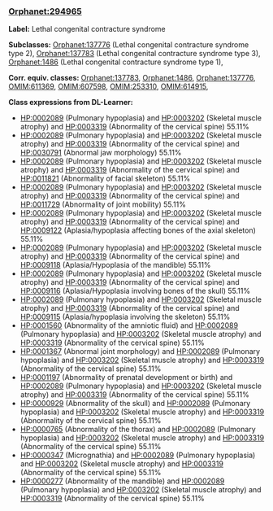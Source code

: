 
### [Orphanet:294965](http://www.orpha.net/ORDO/Orphanet_294965)
**Label:** Lethal congenital contracture syndrome

**Subclasses:** [Orphanet:137776](http://www.orpha.net/ORDO/Orphanet_137776) (Lethal congenital contracture syndrome type 2), [Orphanet:137783](http://www.orpha.net/ORDO/Orphanet_137783) (Lethal congenital contracture syndrome type 3), [Orphanet:1486](http://www.orpha.net/ORDO/Orphanet_1486) (Lethal congenital contracture syndrome type 1), 

**Corr. equiv. classes:** [Orphanet:137783](http://www.orpha.net/ORDO/Orphanet_137783), [Orphanet:1486](http://www.orpha.net/ORDO/Orphanet_1486), [Orphanet:137776](http://www.orpha.net/ORDO/Orphanet_137776), [OMIM:611369](http://purl.obolibrary.org/obo/OMIM_611369), [OMIM:607598](http://purl.obolibrary.org/obo/OMIM_607598), [OMIM:253310](http://purl.obolibrary.org/obo/OMIM_253310), [OMIM:614915](http://purl.obolibrary.org/obo/OMIM_614915), 

**Class expressions from DL-Learner:**

- [HP:0002089](http://purl.obolibrary.org/obo/HP_0002089) (Pulmonary hypoplasia) and [HP:0003202](http://purl.obolibrary.org/obo/HP_0003202) (Skeletal muscle atrophy) and [HP:0003319](http://purl.obolibrary.org/obo/HP_0003319) (Abnormality of the cervical spine) 55.11%
- [HP:0002089](http://purl.obolibrary.org/obo/HP_0002089) (Pulmonary hypoplasia) and [HP:0003202](http://purl.obolibrary.org/obo/HP_0003202) (Skeletal muscle atrophy) and [HP:0003319](http://purl.obolibrary.org/obo/HP_0003319) (Abnormality of the cervical spine) and [HP:0030791](http://purl.obolibrary.org/obo/HP_0030791) (Abnormal jaw morphology) 55.11%
- [HP:0002089](http://purl.obolibrary.org/obo/HP_0002089) (Pulmonary hypoplasia) and [HP:0003202](http://purl.obolibrary.org/obo/HP_0003202) (Skeletal muscle atrophy) and [HP:0003319](http://purl.obolibrary.org/obo/HP_0003319) (Abnormality of the cervical spine) and [HP:0011821](http://purl.obolibrary.org/obo/HP_0011821) (Abnormality of facial skeleton) 55.11%
- [HP:0002089](http://purl.obolibrary.org/obo/HP_0002089) (Pulmonary hypoplasia) and [HP:0003202](http://purl.obolibrary.org/obo/HP_0003202) (Skeletal muscle atrophy) and [HP:0003319](http://purl.obolibrary.org/obo/HP_0003319) (Abnormality of the cervical spine) and [HP:0011729](http://purl.obolibrary.org/obo/HP_0011729) (Abnormality of joint mobility) 55.11%
- [HP:0002089](http://purl.obolibrary.org/obo/HP_0002089) (Pulmonary hypoplasia) and [HP:0003202](http://purl.obolibrary.org/obo/HP_0003202) (Skeletal muscle atrophy) and [HP:0003319](http://purl.obolibrary.org/obo/HP_0003319) (Abnormality of the cervical spine) and [HP:0009122](http://purl.obolibrary.org/obo/HP_0009122) (Aplasia/hypoplasia affecting bones of the axial skeleton) 55.11%
- [HP:0002089](http://purl.obolibrary.org/obo/HP_0002089) (Pulmonary hypoplasia) and [HP:0003202](http://purl.obolibrary.org/obo/HP_0003202) (Skeletal muscle atrophy) and [HP:0003319](http://purl.obolibrary.org/obo/HP_0003319) (Abnormality of the cervical spine) and [HP:0009118](http://purl.obolibrary.org/obo/HP_0009118) (Aplasia/Hypoplasia of the mandible) 55.11%
- [HP:0002089](http://purl.obolibrary.org/obo/HP_0002089) (Pulmonary hypoplasia) and [HP:0003202](http://purl.obolibrary.org/obo/HP_0003202) (Skeletal muscle atrophy) and [HP:0003319](http://purl.obolibrary.org/obo/HP_0003319) (Abnormality of the cervical spine) and [HP:0009116](http://purl.obolibrary.org/obo/HP_0009116) (Aplasia/Hypoplasia involving bones of the skull) 55.11%
- [HP:0002089](http://purl.obolibrary.org/obo/HP_0002089) (Pulmonary hypoplasia) and [HP:0003202](http://purl.obolibrary.org/obo/HP_0003202) (Skeletal muscle atrophy) and [HP:0003319](http://purl.obolibrary.org/obo/HP_0003319) (Abnormality of the cervical spine) and [HP:0009115](http://purl.obolibrary.org/obo/HP_0009115) (Aplasia/hypoplasia involving the skeleton) 55.11%
- [HP:0001560](http://purl.obolibrary.org/obo/HP_0001560) (Abnormality of the amniotic fluid) and [HP:0002089](http://purl.obolibrary.org/obo/HP_0002089) (Pulmonary hypoplasia) and [HP:0003202](http://purl.obolibrary.org/obo/HP_0003202) (Skeletal muscle atrophy) and [HP:0003319](http://purl.obolibrary.org/obo/HP_0003319) (Abnormality of the cervical spine) 55.11%
- [HP:0001367](http://purl.obolibrary.org/obo/HP_0001367) (Abnormal joint morphology) and [HP:0002089](http://purl.obolibrary.org/obo/HP_0002089) (Pulmonary hypoplasia) and [HP:0003202](http://purl.obolibrary.org/obo/HP_0003202) (Skeletal muscle atrophy) and [HP:0003319](http://purl.obolibrary.org/obo/HP_0003319) (Abnormality of the cervical spine) 55.11%
- [HP:0001197](http://purl.obolibrary.org/obo/HP_0001197) (Abnormality of prenatal development or birth) and [HP:0002089](http://purl.obolibrary.org/obo/HP_0002089) (Pulmonary hypoplasia) and [HP:0003202](http://purl.obolibrary.org/obo/HP_0003202) (Skeletal muscle atrophy) and [HP:0003319](http://purl.obolibrary.org/obo/HP_0003319) (Abnormality of the cervical spine) 55.11%
- [HP:0000929](http://purl.obolibrary.org/obo/HP_0000929) (Abnormality of the skull) and [HP:0002089](http://purl.obolibrary.org/obo/HP_0002089) (Pulmonary hypoplasia) and [HP:0003202](http://purl.obolibrary.org/obo/HP_0003202) (Skeletal muscle atrophy) and [HP:0003319](http://purl.obolibrary.org/obo/HP_0003319) (Abnormality of the cervical spine) 55.11%
- [HP:0000765](http://purl.obolibrary.org/obo/HP_0000765) (Abnormality of the thorax) and [HP:0002089](http://purl.obolibrary.org/obo/HP_0002089) (Pulmonary hypoplasia) and [HP:0003202](http://purl.obolibrary.org/obo/HP_0003202) (Skeletal muscle atrophy) and [HP:0003319](http://purl.obolibrary.org/obo/HP_0003319) (Abnormality of the cervical spine) 55.11%
- [HP:0000347](http://purl.obolibrary.org/obo/HP_0000347) (Micrognathia) and [HP:0002089](http://purl.obolibrary.org/obo/HP_0002089) (Pulmonary hypoplasia) and [HP:0003202](http://purl.obolibrary.org/obo/HP_0003202) (Skeletal muscle atrophy) and [HP:0003319](http://purl.obolibrary.org/obo/HP_0003319) (Abnormality of the cervical spine) 55.11%
- [HP:0000277](http://purl.obolibrary.org/obo/HP_0000277) (Abnormality of the mandible) and [HP:0002089](http://purl.obolibrary.org/obo/HP_0002089) (Pulmonary hypoplasia) and [HP:0003202](http://purl.obolibrary.org/obo/HP_0003202) (Skeletal muscle atrophy) and [HP:0003319](http://purl.obolibrary.org/obo/HP_0003319) (Abnormality of the cervical spine) 55.11%


